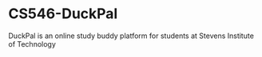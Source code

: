 # CS546-DuckPal
DuckPal is an online study buddy platform for students at Stevens Institute of Technology
